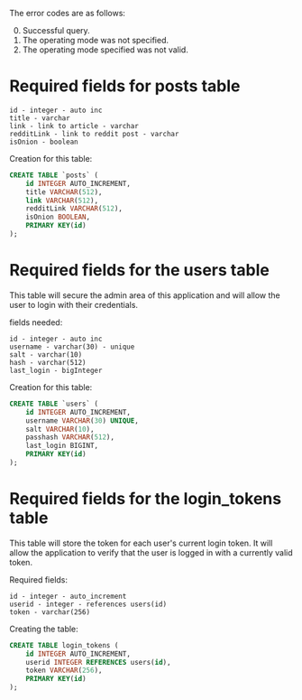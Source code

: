 The error codes are as follows:

0. Successful query.
1. The operating mode was not specified.
2. The operating mode specified was not valid.

# Required fields for posts table

```
id - integer - auto inc
title - varchar
link - link to article - varchar
redditLink - link to reddit post - varchar
isOnion - boolean
```

Creation for this table:

```SQL
CREATE TABLE `posts` (
    id INTEGER AUTO_INCREMENT,
    title VARCHAR(512),
    link VARCHAR(512),
    redditLink VARCHAR(512),
    isOnion BOOLEAN,
    PRIMARY KEY(id)
);
```

# Required fields for the users table

This table will secure the admin area of this application and will allow the user to login with their credentials.

fields needed:

```
id - integer - auto inc
username - varchar(30) - unique
salt - varchar(10)
hash - varchar(512)
last_login - bigInteger
```

Creation for this table:

```SQL
CREATE TABLE `users` (
    id INTEGER AUTO_INCREMENT,
    username VARCHAR(30) UNIQUE,
    salt VARCHAR(10),
    passhash VARCHAR(512),
    last_login BIGINT,
    PRIMARY KEY(id)
);
```

# Required fields for the login_tokens table

This table will store the token for each user's current login token. It will allow the application to verify that the user is logged in with a currently valid token.

Required fields:

```
id - integer - auto_increment
userid - integer - references users(id)
token - varchar(256)
```

Creating the table:

```SQL
CREATE TABLE login_tokens (
    id INTEGER AUTO_INCREMENT,
    userid INTEGER REFERENCES users(id),
    token VARCHAR(256),
    PRIMARY KEY(id)
);
```